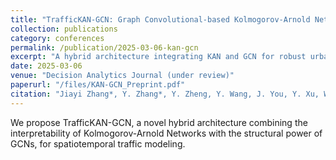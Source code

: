 ```yaml
---
title: "TrafficKAN-GCN: Graph Convolutional-based Kolmogorov-Arnold Network for Traffic Flow Optimization"
collection: publications
category: conferences
permalink: /publication/2025-03-06-kan-gcn
excerpt: "A hybrid architecture integrating KAN and GCN for robust urban traffic forecasting."
date: 2025-03-06
venue: "Decision Analytics Journal (under review)"
paperurl: "/files/KAN-GCN_Preprint.pdf"
citation: "Jiayi Zhang*, Y. Zhang*, Y. Zheng, Y. Wang, J. You, Y. Xu, W. Jiang, S. Dev†. (2025). \"TrafficKAN-GCN: Graph Convolutional-based Kolmogorov-Arnold Network for Traffic Flow Optimization.\" <i>Decision Analytics Journal</i>. Under review."
---
```


We propose TrafficKAN-GCN, a novel hybrid architecture combining the interpretability of Kolmogorov-Arnold Networks with the structural power of GCNs, for spatiotemporal traffic modeling.
